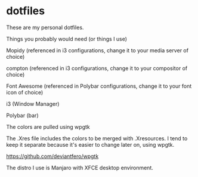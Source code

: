 # dotfiles
These are my personal dotfiles.

Things you probably would need (or things I use)
  
  Mopidy (referenced in i3 configurations, change it to your media server of choice)
  
  compton (referenced in i3 configurations, change it to your compositor of choice)
  
  Font Awesome (referenced in Polybar configurations, change it to your font icon of choice)
  
  i3 (Window Manager)
  
  Polybar (bar)
  
  The colors are pulled using wpgtk
  
 The .Xres file includes the colors to be merged with .Xresources. I tend to keep it separate because it's easier to change 
 later on, using wpgtk.
  
  https://github.com/deviantfero/wpgtk
  
The distro I use is Manjaro with XFCE desktop environment.
  
